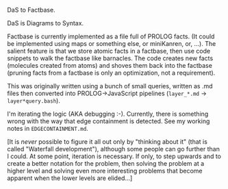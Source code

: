 DaS to Factbase.

DaS is Diagrams to Syntax.

Factbase is currently implemented as a file full of PROLOG facts. (It could be implemented using maps or something else, or miniKanren, or, ...).  The salient feature is that we store atomic facts in a factbase, then use code snippets to walk the factbase like barnacles. The code creates new facts (molecules created from atoms) and shoves them back into the factbase (pruning facts from a factbase is only an optimization, not a requirement).

This was originally written using a bunch of small queries, written as .md files then converted into PROLOG->JavaScript pipelines (`layer_*.md` -> `layer*query.bash`).

I'm iterating the logic (AKA debugging :-).  Currently, there is something wrong with the way that edge containment is detected.  See my working notes in `EDGECONTAINMENT.md`.

[It is *never* possible to figure it all out only by "thinking about it" (that is called "Waterfall development"), although some people can go further than I could. At some point, iteration is necessary. If only, to step upwards and to create a better notation for the problem, then solving the problem at a higher level and solving even more interesting problems that become apparent when the lower levels are elided...]
